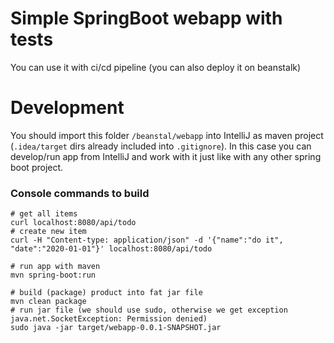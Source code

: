# Simple SpringBoot webapp with tests
You can use it with ci/cd pipeline (you can also deploy it on beanstalk)

# Development
You should import this folder `/beanstal/webapp` into IntelliJ as maven project (`.idea/target` dirs already included into `.gitignore`).
In this case you can develop/run app from IntelliJ and work with it just like with any other spring boot project.

### Console commands to build
```
# get all items
curl localhost:8080/api/todo
# create new item
curl -H "Content-type: application/json" -d '{"name":"do it", "date":"2020-01-01"}' localhost:8080/api/todo

# run app with maven
mvn spring-boot:run

# build (package) product into fat jar file
mvn clean package
# run jar file (we should use sudo, otherwise we get exception java.net.SocketException: Permission denied)
sudo java -jar target/webapp-0.0.1-SNAPSHOT.jar
```